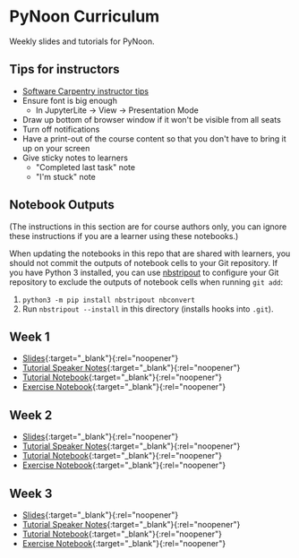 # PyNoon Curriculum

Weekly slides and tutorials for PyNoon.

## Tips for instructors

* [Software Carpentry instructor tips](https://carpentries.github.io/instructor-training/instructor/17-live.html#top-ten-tips-for-participatory-live-coding-in-a-workshop)
* Ensure font is big enough
  * In JupyterLite -> View -> Presentation Mode
* Draw up bottom of browser window if it won't be visible from all seats
* Turn off notifications
* Have a print-out of the course content so that you don't have to
  bring it up on your screen
* Give sticky notes to learners
  * "Completed last task" note
  * "I'm stuck" note

## Notebook Outputs

(The instructions in this section are for course authors only, you can
ignore these instructions if you are a learner using these notebooks.)

When updating the notebooks in this repo that are shared with
learners, you should not commit the outputs of notebook cells to your
Git repository. If you have Python 3 installed, you can use
[nbstripout](https://github.com/kynan/nbstripout) to configure your
Git repository to exclude the outputs of notebook cells when running
`git add`:

1. `python3 -m pip install nbstripout nbconvert`
2. Run `nbstripout --install` in this directory (installs hooks into
   `.git`).

## Week 1

* [Slides](https://pynoon.github.io/curriculum/week_1/slides.html){:target="_blank"}{:rel="noopener"}
* [Tutorial Speaker Notes](https://pynoon.github.io/curriculum/week_1/tutorial_speaker_notes.html){:target="_blank"}{:rel="noopener"}
* [Tutorial Notebook](https://colab.research.google.com/github/pynoon/curriculum/blob/main/week_1/week_1_tutorial.ipynb){:target="_blank"}{:rel="noopener"}
* [Exercise Notebook](https://colab.research.google.com/github/pynoon/curriculum/blob/main/week_1/week_1_exercise.ipynb){:target="_blank"}{:rel="noopener"}

## Week 2

* [Slides](https://pynoon.github.io/curriculum/week_2/slides.html){:target="_blank"}{:rel="noopener"}
* [Tutorial Speaker Notes](https://pynoon.github.io/curriculum/week_2/tutorial_speaker_notes.html){:target="_blank"}{:rel="noopener"}
* [Tutorial Notebook](https://colab.research.google.com/github/pynoon/curriculum/blob/main/week_2/week_2_tutorial.ipynb){:target="_blank"}{:rel="noopener"}
* [Exercise Notebook](https://colab.research.google.com/github/pynoon/curriculum/blob/main/week_2/week_2_exercise.ipynb){:target="_blank"}{:rel="noopener"}

## Week 3

* [Slides](https://pynoon.github.io/curriculum/week_3/slides.html){:target="_blank"}{:rel="noopener"}
* [Tutorial Speaker Notes](https://pynoon.github.io/curriculum/week_3/tutorial_speaker_notes.html){:target="_blank"}{:rel="noopener"}
* [Tutorial Notebook](https://colab.research.google.com/github/pynoon/curriculum/blob/main/week_3/week_3_tutorial.ipynb){:target="_blank"}{:rel="noopener"}
* [Exercise Notebook](https://colab.research.google.com/github/pynoon/curriculum/blob/main/week_3/week_3_exercise.ipynb){:target="_blank"}{:rel="noopener"}